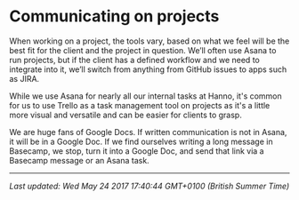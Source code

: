 # Communicating on projects

<p>When working on a project, the tools vary, based on what we feel will be the best fit for the client and the project in question. We&rsquo;ll often use Asana to run projects, but if the client has a defined workflow and we need to integrate into it, we&rsquo;ll switch from anything from GitHub issues to apps such as JIRA.</p>
<p>While we use Asana for nearly all our internal tasks at Hanno, it's common for us to use Trello as a task management tool on projects as it's a little more visual and versatile and can be easier for clients to grasp.</p>
<p>We are huge fans of Google Docs. If written communication is not in Asana, it will be in a Google Doc. If we find ourselves writing a long message in Basecamp, we stop, turn it into a Google Doc, and send that link via a Basecamp message or an Asana task.</p>

<hr />

_Last updated: Wed May 24 2017 17:40:44 GMT+0100 (British Summer Time)_